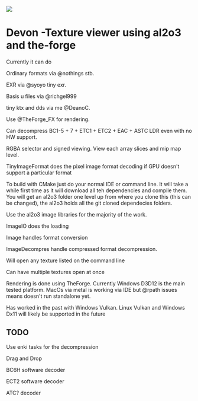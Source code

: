 ![](https://github.com/DeanoC/devon/Build/badge.svg)

# Devon -Texture viewer using al2o3 and the-forge #

Currently it can do 

Ordinary formats via @nothings stb. 

EXR via @syoyo tiny exr. 

Basis u files via @richgel999

tiny ktx and dds via me @DeanoC. 

Use @TheForge_FX for rendering.

Can decompress BC1-5 + 7 + ETC1 + ETC2 + EAC + ASTC LDR even with no HW support. 

RGBA selector and signed viewing. View each array slices and mip map level.

TinyImageFormat does the pixel image format decoding if GPU doesn't support a particular format

To build with CMake just do your normal IDE or command line. It will take a while first time as it will download all teh dependencies and compile them. You will get an al2o3 folder one level up from where you clone this (this can be changed), the al2o3 holds all the git cloned dependecies folders. 

Use the al2o3 image libraries for the majority of the work.

ImageIO does the loading

Image handles format conversion 

ImageDecompres handle compressed format decompression.

Will open any texture listed on the command line

Can have multiple textures open at once

Rendering is done using TheForge.
Currently Windows D3D12 is the main tested platform. 
MacOs via metal is working via IDE but @rpath issues means doesn't run standalone yet.

Has worked in the past with Windows Vulkan.
Linux Vulkan and Windows Dx11 will likely be supported in the future

TODO
----
Use enki tasks for the decompression

Drag and Drop

BC6H software decoder

ECT2 software decoder

ATC? decoder
